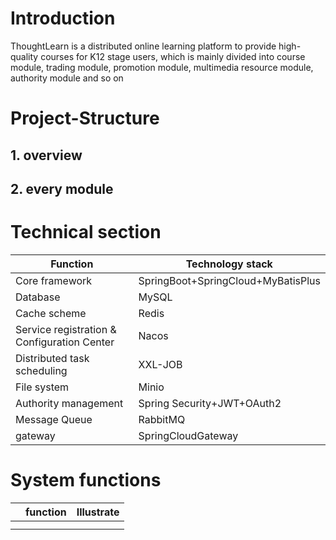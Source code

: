 # Introduction
ThoughtLearn is a distributed online learning platform to provide high-quality courses for K12 stage users, 
which is mainly divided into course module, trading module, promotion module, multimedia resource module, 
authority module and so on

# Project-Structure
## 1. overview

## 2. every module


# Technical section

| Function |Technology stack                   | 
|--|------------------------------------|
| Core framework | SpringBoot+SpringCloud+MyBatisPlus |         
| Database | MySQL                              |      
| Cache scheme| Redis                              |         
| Service registration & Configuration Center | Nacos                              |
| Distributed task scheduling | XXL-JOB                            |         
| File system | Minio                              |         
| Authority management | Spring Security+JWT+OAuth2         |         
| Message Queue | RabbitMQ                           |   
| gateway | SpringCloudGateway                 |  


# System functions

|            | function | Illustrate |
|------------|----------|--|
|            |          |   |
|            |          |   |
